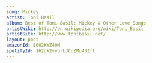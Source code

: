 ```yaml
---
song: Mickey
artist: Toni Basil
album: Best of Toni Basil: Mickey & Other Love Songs
artistWiki: http://en.wikipedia.org/wiki/Toni_Basil
artistSite: http://www.tonibasil.net/
layout: post
amazonId: B002KWZ40M
spotifyId: 162gk2vyorLJCuZMu43Ift
---
```


